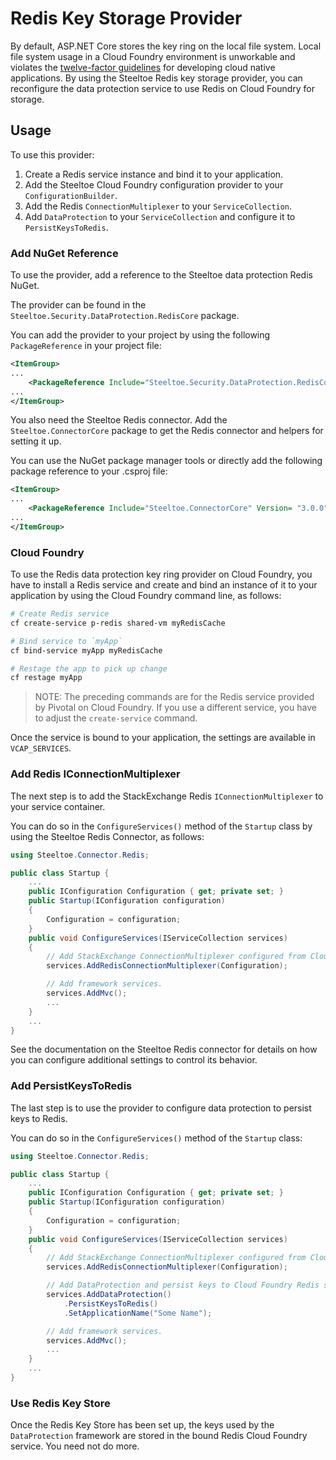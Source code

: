 # Redis Key Storage Provider

By default, ASP.NET Core stores the key ring on the local file system. Local file system usage in a Cloud Foundry environment is unworkable and violates the [twelve-factor guidelines](https://12factor.net/) for developing cloud native applications. By using the Steeltoe Redis key storage provider, you can reconfigure the data protection service to use Redis on Cloud Foundry for storage.

## Usage

To use this provider:

1. Create a Redis service instance and bind it to your application.
1. Add the Steeltoe Cloud Foundry configuration provider to your `ConfigurationBuilder`.
1. Add the Redis `ConnectionMultiplexer` to your `ServiceCollection`.
1. Add `DataProtection` to your `ServiceCollection` and configure it to `PersistKeysToRedis`.

### Add NuGet Reference

To use the provider, add a reference to the Steeltoe data protection Redis NuGet.

The provider can be found in the `Steeltoe.Security.DataProtection.RedisCore` package.

You can add the provider to your project by using the following `PackageReference` in your project file:

```xml
<ItemGroup>
...
    <PackageReference Include="Steeltoe.Security.DataProtection.RedisCore" Version= "3.0.0"/>
...
</ItemGroup>
```

You also need the Steeltoe Redis connector. Add the `Steeltoe.ConnectorCore` package to get the Redis connector and helpers for setting it up.

You can use the NuGet package manager tools or directly add the following package reference to your .csproj file:

```xml
<ItemGroup>
...
    <PackageReference Include="Steeltoe.ConnectorCore" Version= "3.0.0"/>
...
</ItemGroup>
```

### Cloud Foundry

To use the Redis data protection key ring provider on Cloud Foundry, you have to install a Redis service and create and bind an instance of it to your application by using the Cloud Foundry command line, as follows:

```bash
# Create Redis service
cf create-service p-redis shared-vm myRedisCache

# Bind service to `myApp`
cf bind-service myApp myRedisCache

# Restage the app to pick up change
cf restage myApp
```

>NOTE: The preceding commands are for the Redis service provided by Pivotal on Cloud Foundry. If you use a different service, you have to adjust the `create-service` command.

Once the service is bound to your application, the settings are available in `VCAP_SERVICES`.

### Add Redis IConnectionMultiplexer

The next step is to add the StackExchange Redis `IConnectionMultiplexer` to your service container.

You can do so in the `ConfigureServices()` method of the `Startup` class by using the Steeltoe Redis Connector, as follows:

```csharp
using Steeltoe.Connector.Redis;

public class Startup {
    ...
    public IConfiguration Configuration { get; private set; }
    public Startup(IConfiguration configuration)
    {
        Configuration = configuration;
    }
    public void ConfigureServices(IServiceCollection services)
    {
        // Add StackExchange ConnectionMultiplexer configured from Cloud Foundry
        services.AddRedisConnectionMultiplexer(Configuration);

        // Add framework services.
        services.AddMvc();
        ...
    }
    ...
}
```

See the documentation on the Steeltoe Redis connector for details on how you can configure additional settings to control its behavior.

### Add PersistKeysToRedis

The last step is to use the provider to configure data protection to persist keys to Redis.

You can do so in the `ConfigureServices()` method of the `Startup` class:

```csharp
using Steeltoe.Connector.Redis;

public class Startup {
    ...
    public IConfiguration Configuration { get; private set; }
    public Startup(IConfiguration configuration)
    {
        Configuration = configuration;
    }
    public void ConfigureServices(IServiceCollection services)
    {
        // Add StackExchange ConnectionMultiplexer configured from Cloud Foundry
        services.AddRedisConnectionMultiplexer(Configuration);

        // Add DataProtection and persist keys to Cloud Foundry Redis service
        services.AddDataProtection()
            .PersistKeysToRedis()
            .SetApplicationName("Some Name");

        // Add framework services.
        services.AddMvc();
        ...
    }
    ...
}
```

### Use Redis Key Store

Once the Redis Key Store has been set up, the keys used by the `DataProtection` framework are stored in the bound Redis Cloud Foundry service. You need not do more.
